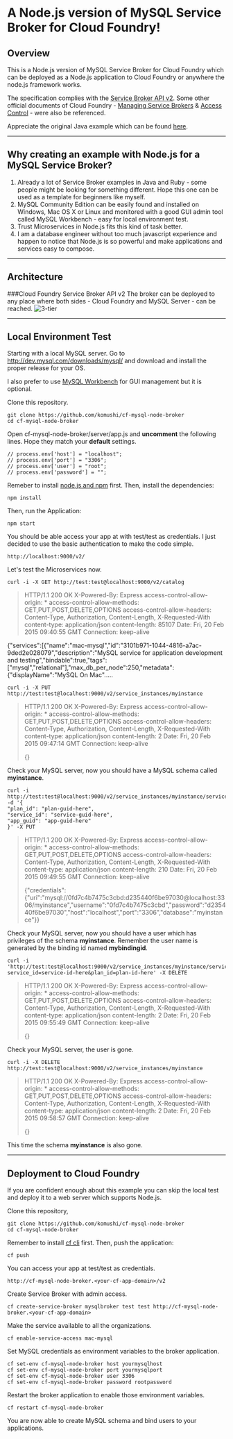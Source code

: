 A Node.js version of MySQL Service Broker for Cloud Foundry!
===================

Overview
-------------

This is a Node.js version of MySQL Service Broker for Cloud Foundry which can be deployed as a Node.js application to Cloud Foundry or anywhere the node.js framework works.

The specification complies with the [Service Broker API v2](http://docs.cloudfoundry.org/services/api.html). Some other official documents of Cloud Foundry - [Managing Service Brokers](http://docs.cloudfoundry.org/services/managing-service-brokers.html#make-plans-public) & [Access Control](http://docs.cloudfoundry.org/services/access-control.html) - were also be referenced.

Appreciate the original Java example which can be found [here](https://github.com/cloudfoundry-community/cf-mysql-java-broker).

----------
Why creating an example with Node.js for a MySQL Service Broker?
-------------
 1. Already a lot of Service Broker examples in Java and Ruby - some people might be looking for something different. Hope this one can be used as a template for beginners like myself.
 2. MySQL Community Edition can be easily found and installed on Windows, Mac OS X or Linux and monitored with a good GUI admin tool called MySQL Workbench - easy for local environment test.
 3. Trust Microservices in Node.js fits this kind of task better.
 4. I am a database engineer without too much javascript experience and happen to notice that Node.js is so powerful and make applications and services easy to compose.

----------
Architecture
-------------
###Cloud Foundry Service Broker API v2
The broker can be deployed to any place where both sides - Cloud Foundry and MySQL Server - can be reached.
![3-tier](http://docs.cloudfoundry.org/services/images/v2services-new.png)

----------
Local Environment Test
-------------

Starting with a local MySQL server. Go to http://dev.mysql.com/downloads/mysql/ and download and install the proper release for your OS. 

I also prefer to use [MySQL Workbench](http://dev.mysql.com/downloads/workbench/) for GUI management but it is optional.

Clone this repository.
```
git clone https://github.com/komushi/cf-mysql-node-broker
cd cf-mysql-node-broker
```

Open cf-mysql-node-broker/server/app.js and **uncomment** the following lines. Hope they match your **default** settings.

    // process.env['host'] = "localhost";
    // process.env['port'] = "3306";
    // process.env['user'] = "root";
    // process.env['password'] = "";

Remeber to install [node.js and npm](http://nodejs.org/) first. Then, install the dependencies:
```
npm install
```

Then, run the Application:
```
npm start
```

You should be able access your app at with test/test as credentials. I just decided to use the basic authentication to make the code simple.
```
http://localhost:9000/v2/
```

Let's test the Microservices now.

```
curl -i -X GET http://test:test@localhost:9000/v2/catalog
```

> HTTP/1.1 200 OK
X-Powered-By: Express
access-control-allow-origin: *
access-control-allow-methods: GET,PUT,POST,DELETE,OPTIONS
access-control-allow-headers: Content-Type, Authorization, Content-Length, X-Requested-With
content-type: application/json
content-length: 85107
Date: Fri, 20 Feb 2015 09:40:55 GMT
Connection: keep-alive
> 
{"services":[{"name":"mac-mysql","id":"3101b971-1044-4816-a7ac-9ded2e028079","description":"MySQL service for application development and testing","bindable":true,"tags":["mysql","relational"],"max_db_per_node":250,"metadata":{"displayName":"MySQL On Mac".....

```
curl -i -X PUT http://test:test@localhost:9000/v2/service_instances/myinstance
```

> HTTP/1.1 200 OK X-Powered-By: Express access-control-allow-origin: *
> access-control-allow-methods: GET,PUT,POST,DELETE,OPTIONS
> access-control-allow-headers: Content-Type, Authorization,
> Content-Length, X-Requested-With content-type: application/json
> content-length: 2 Date: Fri, 20 Feb 2015 09:47:14 GMT Connection:
> keep-alive
> 
> {}

Check your MySQL server, now you should have a MySQL schema called **myinstance**.

```
curl -i http://test:test@localhost:9000/v2/service_instances/myinstance/service_bindings/mybindingid -d '{
"plan_id": "plan-guid-here",
"service_id": "service-guid-here",
"app_guid": "app-guid-here"
}' -X PUT
```

> HTTP/1.1 200 OK X-Powered-By: Express access-control-allow-origin: *
> access-control-allow-methods: GET,PUT,POST,DELETE,OPTIONS
> access-control-allow-headers: Content-Type, Authorization,
> Content-Length, X-Requested-With content-type: application/json
> content-length: 210 Date: Fri, 20 Feb 2015 09:49:55 GMT Connection:
> keep-alive
> 
> {"credentials":{"uri":"mysql://0fd7c4b7475c3cbd:d235440f6be97030@localhost:3306/myinstance","username":"0fd7c4b7475c3cbd","password":"d235440f6be97030","host":"localhost","port":"3306","database":"myinstance"}}

Check your MySQL server, now you should have a user which has privileges of the schema **myinstance**. Remember the user name is generated by the binding id named **mybindingid**.

```
curl -i 'http://test:test@localhost:9000/v2/service_instances/myinstance/service_bindings/mybindingid?service_id=service-id-here&plan_id=plan-id-here' -X DELETE
```

> HTTP/1.1 200 OK X-Powered-By: Express access-control-allow-origin: *
> access-control-allow-methods: GET,PUT,POST,DELETE,OPTIONS
> access-control-allow-headers: Content-Type, Authorization,
> Content-Length, X-Requested-With content-type: application/json
> content-length: 2 Date: Fri, 20 Feb 2015 09:55:49 GMT Connection:
> keep-alive
> 
> {}

Check your MySQL server, the user is gone.

```
curl -i -X DELETE http://test:test@localhost:9000/v2/service_instances/myinstance
```

> HTTP/1.1 200 OK X-Powered-By: Express access-control-allow-origin: *
> access-control-allow-methods: GET,PUT,POST,DELETE,OPTIONS
> access-control-allow-headers: Content-Type, Authorization,
> Content-Length, X-Requested-With content-type: application/json
> content-length: 2 Date: Fri, 20 Feb 2015 09:58:57 GMT Connection:
> keep-alive
> 
> {}

This time the schema **myinstance** is also gone.

----------
Deployment to Cloud Foundry
-------------
If you are confident enough about this example you can skip the local test and deploy it to a web server which supports Node.js.

Clone this repository,
```
git clone https://github.com/komushi/cf-mysql-node-broker
cd cf-mysql-node-broker
```

Remember to install [cf cli](https://github.com/cloudfoundry/cli/releases) first. Then, push the application:
```
cf push
```

You can access your app at test/test as credentials.
```
http://cf-mysql-node-broker.<your-cf-app-domain>/v2
```

Create Service Broker with admin access.
```
cf create-service-broker mysqlbroker test test http://cf-mysql-node-broker.<your-cf-app-domain>
```
Make the service available to all the organizations.
```
cf enable-service-access mac-mysql
```

Set MySQL credentials as environment variables to the broker application.
```
cf set-env cf-mysql-node-broker host yourmysqlhost
cf set-env cf-mysql-node-broker port yourmysqlport
cf set-env cf-mysql-node-broker user 3306
cf set-env cf-mysql-node-broker password rootpassword
```

Restart the broker application to enable those environment variables.
```
cf restart cf-mysql-node-broker
```

You are now able to create MySQL schema and bind users to your applications.